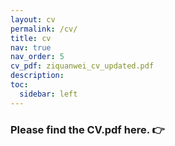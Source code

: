 ```yaml
---
layout: cv
permalink: /cv/
title: cv
nav: true
nav_order: 5
cv_pdf: ziquanwei_cv_updated.pdf
description: 
toc:
  sidebar: left
---
```


### Please find the CV.pdf here. 👉
